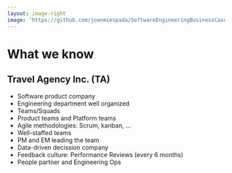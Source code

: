 ```yaml
---
layout: image-right
image: 'https://github.com/joanmiespada/SoftwareEngineeringBusinessCaseStudies/blob/main/cases/travelagency/img/plane3.jpg?raw=true'
---
```


# What we know 
## Travel Agency Inc. (TA)

* Software product company
* Engineering department well organized
* Teams/Squads
* Product teams and Platform teams
* Agile methodologies: Scrum, kanban, ...
* Well-staffed teams
* PM and EM leading the team
* Data-driven decission company
* Feedback culture: Performance Reviews (every 6 months)
* People partner and Engineering Ops
